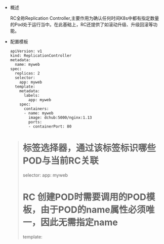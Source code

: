 * 概述

  RC全称Replication Controller,主要作用为确认任何时间K8s中都有指定数量的Pod处于运行当中。在此基础上，RC还提供了如滚动升级、升级回滚等功能。

* 配置模板

  ```
  apiVersion: v1
  kind: ReplicationController
  metadata:
    name: myweb
  spec:
    replicas: 2
    selector:
      app: myweb
    template:
      metadata:
        labels:
          app: myweb
      spec:
        containers:
        - name: myweb
          image: dchub:5000/nginx:1.13
          ports:
          - containerPort: 80
  ```

  >
  >
  >	# 标签选择器，通过该标签标识哪些POD与当前RC关联
  >	selector:
  >		app: myweb
  >	# RC 创建POD时需要调用的POD模板，由于POD的name属性必须唯一，因此无需指定name
  >	template:

